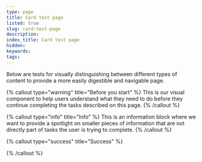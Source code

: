```yaml
---
type: page
title: Card test page
listed: true
slug: card-test-page
description: 
index_title: Card test page
hidden: 
keywords: 
tags: 
---
```


Below are tests for visually distinguishing between different types of content to provide a more easily digestible and navigable page.

{% callout type="warning" title="Before you start" %}
This is our visual component to help users understand what they need to do before they continue completing the tasks described on this page.
{% /callout %}

{% callout type="info" title="Info" %}
This is an information block where we want to provide a spotlight on smaller pieces of information that are not directly part of tasks the user is trying to complete.
{% /callout %}

{% callout type="success" title="Success" %}

{% /callout %}